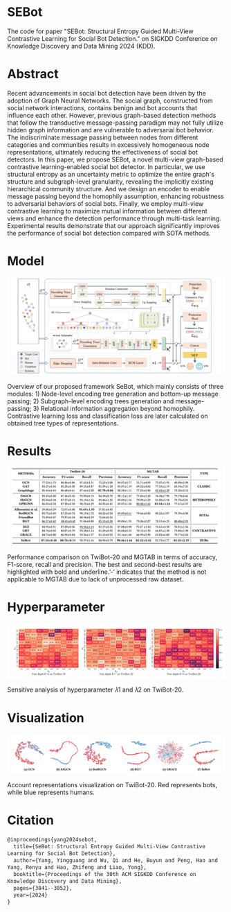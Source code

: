 # SEBot
The code for paper "SEBot: Structural Entropy Guided Multi-View Contrastive Learning for Social Bot Detection." on SIGKDD Conference on Knowledge Discovery and Data Mining  2024 (KDD).

# Abstract
  Recent advancements in social bot detection have been driven by the adoption of Graph Neural Networks. The social graph, constructed from social network interactions, contains benign and bot accounts that influence each other. However, previous graph-based detection methods that follow the transductive message-passing paradigm may not fully utilize hidden graph information and are vulnerable to adversarial bot behavior. The indiscriminate message passing between nodes from different categories and communities results in excessively homogeneous node representations, ultimately reducing the effectiveness of social bot detectors. In this paper, we propose SEBot, a novel multi-view graph-based contrastive learning-enabled social bot detector. In particular, we use structural entropy as an uncertainty metric to optimize the entire graph's structure and subgraph-level granularity, revealing the implicitly existing hierarchical community structure. And we design an encoder to enable message passing beyond the homophily assumption, enhancing robustness to adversarial behaviors of social bots. Finally, we employ multi-view contrastive learning to maximize mutual information between different views and enhance the detection performance through multi-task learning.
Experimental results demonstrate that our approach significantly improves the performance of social bot detection compared with SOTA methods.

# Model
![Model Structure](model.png)

  Overview of our proposed framework SeBot, which mainly consists of three modules: 1) Node-level encoding tree
generation and bottom-up message passing; 2) Subgraph-level encoding trees generation and message-passing; 3) Relational
information aggregation beyond homophily. Contrastive learning loss and classification loss are later calculated on obtained
tree types of representations.
# Results

![Main Results](result.png)

  Performance comparison on TwiBot-20 and MGTAB in terms of accuracy, F1-score, recall and precision. The best and
second-best results are highlighted with bold and underline.’-’ indicates that the method is not applicable to MGTAB due to
lack of unprocessed raw dataset.
# Hyperparameter

![Main Results](heatmap.png)

  Sensitive analysis of hyperparameter 𝜆1 and 𝜆2 on TwiBot-20.
# Visualization

![Main Results](visual.png)

  Account representations visualization on TwiBot-20. Red represents bots, while blue represents humans.
# Citation
```
@inproceedings{yang2024sebot,
  title={SeBot: Structural Entropy Guided Multi-View Contrastive Learning for Social Bot Detection},
  author={Yang, Yingguang and Wu, Qi and He, Buyun and Peng, Hao and Yang, Renyu and Hao, Zhifeng and Liao, Yong},
  booktitle={Proceedings of the 30th ACM SIGKDD Conference on Knowledge Discovery and Data Mining},
  pages={3841--3852},
  year={2024}
}
```
